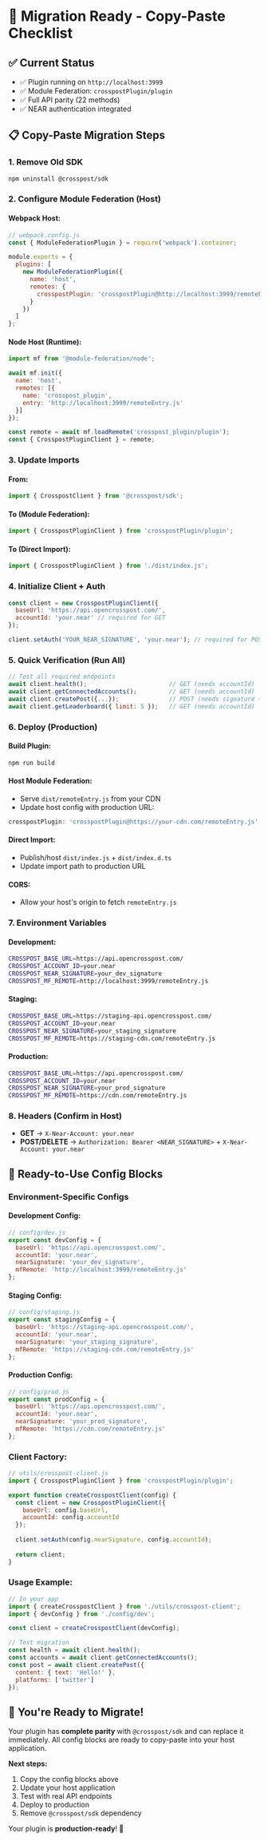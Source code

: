 # 🚀 Migration Ready - Copy-Paste Checklist

## ✅ **Current Status**
- ✅ Plugin running on `http://localhost:3999`
- ✅ Module Federation: `crosspostPlugin/plugin`
- ✅ Full API parity (22 methods)
- ✅ NEAR authentication integrated

## 📋 **Copy-Paste Migration Steps**

### **1. Remove Old SDK**
```bash
npm uninstall @crosspost/sdk
```

### **2. Configure Module Federation (Host)**

#### **Webpack Host:**
```javascript
// webpack.config.js
const { ModuleFederationPlugin } = require('webpack').container;

module.exports = {
  plugins: [
    new ModuleFederationPlugin({
      name: 'host',
      remotes: {
        crosspostPlugin: 'crosspostPlugin@http://localhost:3999/remoteEntry.js'
      }
    })
  ]
};
```

#### **Node Host (Runtime):**
```javascript
import mf from '@module-federation/node';

await mf.init({
  name: 'host',
  remotes: [{ 
    name: 'crosspost_plugin', 
    entry: 'http://localhost:3999/remoteEntry.js' 
  }]
});

const remote = await mf.loadRemote('crosspost_plugin/plugin');
const { CrosspostPluginClient } = remote;
```

### **3. Update Imports**

#### **From:**
```javascript
import { CrosspostClient } from '@crosspost/sdk';
```

#### **To (Module Federation):**
```javascript
import { CrosspostPluginClient } from 'crosspostPlugin/plugin';
```

#### **To (Direct Import):**
```javascript
import { CrosspostPluginClient } from './dist/index.js';
```

### **4. Initialize Client + Auth**
```javascript
const client = new CrosspostPluginClient({
  baseUrl: 'https://api.opencrosspost.com/',
  accountId: 'your.near' // required for GET
});

client.setAuth('YOUR_NEAR_SIGNATURE', 'your.near'); // required for POST/DELETE
```

### **5. Quick Verification (Run All)**
```javascript
// Test all required endpoints
await client.health();                       // GET (needs accountId)
await client.getConnectedAccounts();         // GET (needs accountId)
await client.createPost({...});              // POST (needs signature + accountId)
await client.getLeaderboard({ limit: 5 });   // GET (needs accountId)
```

### **6. Deploy (Production)**

#### **Build Plugin:**
```bash
npm run build
```

#### **Host Module Federation:**
- Serve `dist/remoteEntry.js` from your CDN
- Update host config with production URL:
```javascript
crosspostPlugin: 'crosspostPlugin@https://your-cdn.com/remoteEntry.js'
```

#### **Direct Import:**
- Publish/host `dist/index.js` + `dist/index.d.ts`
- Update import path to production URL

#### **CORS:**
- Allow your host's origin to fetch `remoteEntry.js`

### **7. Environment Variables**

#### **Development:**
```bash
CROSSPOST_BASE_URL=https://api.opencrosspost.com/
CROSSPOST_ACCOUNT_ID=your.near
CROSSPOST_NEAR_SIGNATURE=your_dev_signature
CROSSPOST_MF_REMOTE=http://localhost:3999/remoteEntry.js
```

#### **Staging:**
```bash
CROSSPOST_BASE_URL=https://staging-api.opencrosspost.com/
CROSSPOST_ACCOUNT_ID=your.near
CROSSPOST_NEAR_SIGNATURE=your_staging_signature
CROSSPOST_MF_REMOTE=https://staging-cdn.com/remoteEntry.js
```

#### **Production:**
```bash
CROSSPOST_BASE_URL=https://api.opencrosspost.com/
CROSSPOST_ACCOUNT_ID=your.near
CROSSPOST_NEAR_SIGNATURE=your_prod_signature
CROSSPOST_MF_REMOTE=https://cdn.com/remoteEntry.js
```

### **8. Headers (Confirm in Host)**
- **GET** → `X-Near-Account: your.near`
- **POST/DELETE** → `Authorization: Bearer <NEAR_SIGNATURE>` + `X-Near-Account: your.near`

## 🎯 **Ready-to-Use Config Blocks**

### **Environment-Specific Configs**

#### **Development Config:**
```javascript
// config/dev.js
export const devConfig = {
  baseUrl: 'https://api.opencrosspost.com/',
  accountId: 'your.near',
  nearSignature: 'your_dev_signature',
  mfRemote: 'http://localhost:3999/remoteEntry.js'
};
```

#### **Staging Config:**
```javascript
// config/staging.js
export const stagingConfig = {
  baseUrl: 'https://staging-api.opencrosspost.com/',
  accountId: 'your.near',
  nearSignature: 'your_staging_signature',
  mfRemote: 'https://staging-cdn.com/remoteEntry.js'
};
```

#### **Production Config:**
```javascript
// config/prod.js
export const prodConfig = {
  baseUrl: 'https://api.opencrosspost.com/',
  accountId: 'your.near',
  nearSignature: 'your_prod_signature',
  mfRemote: 'https://cdn.com/remoteEntry.js'
};
```

### **Client Factory:**
```javascript
// utils/crosspost-client.js
import { CrosspostPluginClient } from 'crosspostPlugin/plugin';

export function createCrosspostClient(config) {
  const client = new CrosspostPluginClient({
    baseUrl: config.baseUrl,
    accountId: config.accountId
  });
  
  client.setAuth(config.nearSignature, config.accountId);
  
  return client;
}
```

### **Usage Example:**
```javascript
// In your app
import { createCrosspostClient } from './utils/crosspost-client';
import { devConfig } from './config/dev';

const client = createCrosspostClient(devConfig);

// Test migration
const health = await client.health();
const accounts = await client.getConnectedAccounts();
const post = await client.createPost({
  content: { text: 'Hello!' },
  platforms: ['twitter']
});
```

## 🎉 **You're Ready to Migrate!**

Your plugin has **complete parity** with `@crosspost/sdk` and can replace it immediately. All config blocks are ready to copy-paste into your host application.

**Next steps:**
1. Copy the config blocks above
2. Update your host application
3. Test with real API endpoints
4. Deploy to production
5. Remove `@crosspost/sdk` dependency

Your plugin is **production-ready**! 🚀
